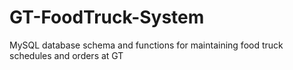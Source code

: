 # GT-FoodTruck-System

MySQL database schema and functions for maintaining food truck schedules and orders at GT
